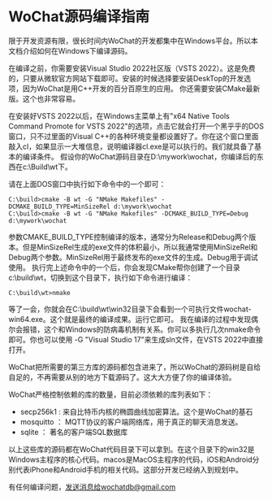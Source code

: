 # WoChat源码编译指南

限于开发资源有限，很长时间内WoChat的开发都集中在Windows平台。所以本文档介绍如何在Windows下编译源码。

在编译之前，你需要安装Visual Studio 2022社区版（VSTS 2022）。这是免费的，只要从微软官方网站下载即可。安装的时候选择要安装DeskTop的开发选项，因为WoChat是用C++开发的百分百原生的应用。
你还需要安装CMake最新版。这个也非常容易。

在安装好VSTS 2022以后，在Windows主菜单上有"x64 Native Tools Command Promote for VSTS 2022"的选项，点击它就会打开一个黑乎乎的DOS窗口，只不过里面的Visual C++的各种环境变量都设置好了。你在这个窗口里面敲入cl，如果显示一大堆信息，说明编译器cl.exe是可以执行的。我们就具备了基本的编译条件。 假设你的WoChat源码目录在D:\mywork\wochat，你编译后的东西在c:\Build\wt下。

请在上面DOS窗口中执行如下命令中的一个即可：
```
C:\build>cmake -B wt -G "NMake Makefiles" -DCMAKE_BUILD_TYPE=MinSizeRel d:\mywork\wochat
C:\build>cmake -B wt -G "NMake Makefiles" -DCMAKE_BUILD_TYPE=Debug d:\mywork\wochat
```
参数CMAKE_BUILD_TYPE控制编译的版本，通常分为Release和Debug两个版本。但是MinSizeRel生成的exe文件的体积最小，所以我通常使用MinSizeRel和Debug两个参数。MinSizeRel用于最终发布的exe文件的生成。Debug用于调试使用。 执行完上述命令中的一个后，你会发现CMake帮你创建了一个目录c:\build\wt，切换到这个目录下，执行如下命令进行编译：
```
C:\build\wt>nmake
```
等了一会，你就会在C:\build\wt\win32目录下会看到一个可执行文件wochat-win64.exe。这个就是最终的编译成果。运行它即可。 我在编译的过程中发现偶尔会报错，这个和Windows的防病毒机制有关系。你可以多执行几次nmake命令即可。你也可以使用 -G "Visual Studio 17"来生成sln文件，在VSTS 2022中直接打开。

WoChat把所需要的第三方库的源码都包含进来了，所以WoChat的源码树是自给自足的，不再需要从别的地方下载源码了。这大大方便了你的编译体验。

WoChat严格控制依赖的库的数量，目前必须依赖的库列表如下：
- secp256k1 : 来自比特币内核的椭圆曲线加密算法。这个是WoChat的基石
- mosquitto ： MQTT协议的客户端网络库，用于真正的聊天消息发送。
- sqlite ： 著名的客户端SQL数据库

以上这些库的源码都在WoChat代码目录下可以拿到。在这个目录下的win32是Windows主程序的核心代码。macos是MacOS主程序的代码，iOS和Android分别代表iPhone和Android手机的相关代码。这部分开发已经纳入到规划中。

有任何编译问题，发送消息给wochatdb@gmail.com

